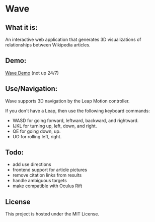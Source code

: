 Wave
====
## What it is:

An interactive web application that generates 3D visualizations of relationships between Wikipedia articles.

## Demo:

[Wave Demo](//wave.ngrok.com)
(not up 24/7)

## Use/Navigation:

Wave supports 3D navigation by the Leap Motion controller.

If you don't have a Leap, then use the following keyboard commands:

- WASD for going forward, leftward, backward, and rightward.
- IJKL for turning up, left, down, and right.
- QE for going down, up.
- UO for rolling left, right.



## Todo:

- add use directions
- frontend support for article pictures
- remove citation links from results
- handle ambiguous targets
- make compatible with Oculus Rift

## License

This project is hosted under the MIT License.
